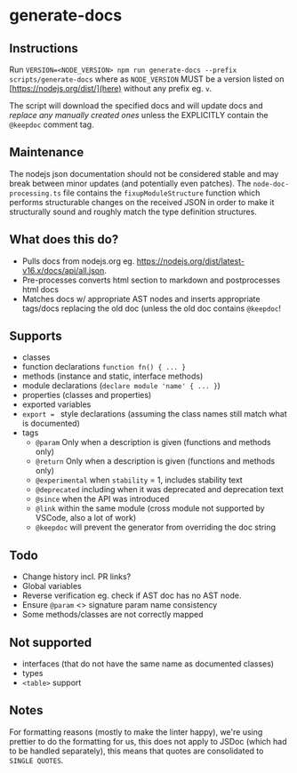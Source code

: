 # generate-docs

## Instructions

Run `VERSION=<NODE_VERSION> npm run generate-docs --prefix scripts/generate-docs` where as `NODE_VERSION` MUST be a version listed on [https://nodejs.org/dist/](here) without any prefix eg. `v`.

The script will download the specified docs and will update docs and *replace any manually created ones* unless the EXPLICITLY contain the `@keepdoc` comment tag.

## Maintenance

The nodejs json documentation should not be considered stable and may break between minor updates (and potentially even patches).
The `node-doc-processing.ts` file contains the `fixupModuleStructure` function which performs structurable changes on the received
JSON in order to make it structurally sound and roughly match the type definition structures.

## What does this do?
- Pulls docs from nodejs.org eg. https://nodejs.org/dist/latest-v16.x/docs/api/all.json.
- Pre-processes converts html section to markdown and postprocesses html docs
- Matches docs w/ appropriate AST nodes and inserts appropriate tags/docs replacing the old doc (unless the old doc contains `@keepdoc`!

## Supports
- classes
- function declarations `function fn() { ... }`
- methods (instance and static, interface methods)
- module declarations (`declare module 'name' { ... }`)
- properties (classes and properties)
- exported variables
- `export = ` style declarations (assuming the class names still match what is documented)
- tags
  - `@param` Only when a description is given (functions and methods only)
  - `@return` Only when a description is given (functions and methods only)
  - `@experimental` when `stability` = 1, includes stability text
  - `@deprecated` including when it was deprecated and deprecation text
  - `@since` when the API was introduced
  - `@link` within the same module (cross module not supported by VSCode, also a lot of work)
  - `@keepdoc` will prevent the generator from overriding the doc string

## Todo
 - Change history incl. PR links?
 - Global variables
 - Reverse verification eg. check if AST doc has no AST node.
 - Ensure `@param` <> signature param name consistency
 - Some methods/classes are not correctly mapped

## Not supported
- interfaces (that do not have the same name as documented classes)
- types
- `<table>` support

## Notes
For formatting reasons (mostly to make the linter happy), we're using prettier to do the formatting for us, this does not apply to JSDoc (which had to be handled separately), this means that quotes are consolidated to `SINGLE QUOTES`.
